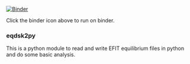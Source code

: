 [![Binder](https://mybinder.org/badge_logo.svg)](https://mybinder.org/v2/gh/Fuad-HH/eqdsk2py/HEAD)

Click the binder icon above to run on binder.
### eqdsk2py
This is a python module to read and write EFIT equilibrium files in python
and do some basic analysis.
